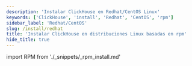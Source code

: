 ```yaml
---
description: 'Instalar ClickHouse en Redhat/CentOS Linux'
keywords: ['ClickHouse', 'install', 'Redhat', 'CentOS', 'rpm']
sidebar_label: 'Redhat/CentOS'
slug: /install/redhat
title: 'Instalar ClickHouse en distribuciones Linux basadas en rpm'
hide_title: true
---
```


import RPM from './_snippets/_rpm_install.md'

<RPM/>
